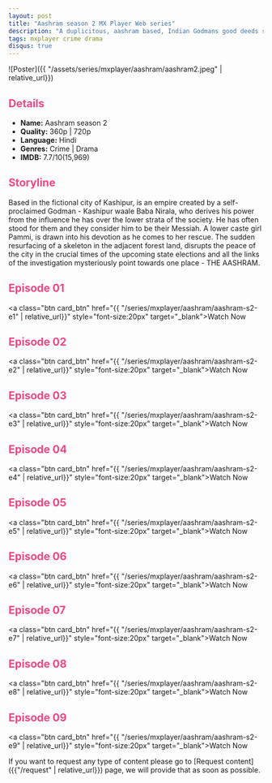 ```yaml
---
layout: post
title: "Aashram season 2 MX Player Web series"
description: "A duplicitous, aashram based, Indian Godmans good deeds serve activities criminal and unholy, such as rapes, murders, drugs, vote bank politics and forced male emasculation."
tags: mxplayer crime drama
disqus: true
---
```

<style>
h2{
    color:#F24784;
}
</style>

![Poster]({{ "/assets/series/mxplayer/aashram/aashram2.jpeg" | relative_url}})

## Details

* **Name:** Aashram season 2
* **Quality:** 360p \| 720p
* **Language:** Hindi
* **Genres:**   Crime \| Drama
* **IMDB:** 7.7/10(15,969)

## Storyline

Based in the fictional city of Kashipur, is an empire created by a self-proclaimed Godman - Kashipur waale Baba Nirala, who derives his power from the influence he has over the lower strata of the society. He has often stood for them and they consider him to be their Messiah. A lower caste girl Pammi, is drawn into his devotion as he comes to her rescue. The sudden resurfacing of a skeleton in the adjacent forest land, disrupts the peace of the city in the crucial times of the upcoming state elections and all the links of the investigation mysteriously point towards one place - THE AASHRAM.

## Episode 01

<a class="btn card_btn" href="{{ "/series/mxplayer/aashram/aashram-s2-e1" | relative_url}}" style="font-size:20px" target="_blank">Watch Now</a>

## Episode 02

<a class="btn card_btn" href="{{ "/series/mxplayer/aashram/aashram-s2-e2" | relative_url}}" style="font-size:20px" target="_blank">Watch Now</a>

## Episode 03

<a class="btn card_btn" href="{{ "/series/mxplayer/aashram/aashram-s2-e3" | relative_url}}" style="font-size:20px" target="_blank">Watch Now</a>

## Episode 04

<a class="btn card_btn" href="{{ "/series/mxplayer/aashram/aashram-s2-e4" | relative_url}}" style="font-size:20px" target="_blank">Watch Now</a>

## Episode 05

<a class="btn card_btn" href="{{ "/series/mxplayer/aashram/aashram-s2-e5" | relative_url}}" style="font-size:20px" target="_blank">Watch Now</a>

## Episode 06

<a class="btn card_btn" href="{{ "/series/mxplayer/aashram/aashram-s2-e6" | relative_url}}" style="font-size:20px" target="_blank">Watch Now</a>

## Episode 07

<a class="btn card_btn" href="{{ "/series/mxplayer/aashram/aashram-s2-e7" | relative_url}}" style="font-size:20px" target="_blank">Watch Now</a>

## Episode 08

<a class="btn card_btn" href="{{ "/series/mxplayer/aashram/aashram-s2-e8" | relative_url}}" style="font-size:20px" target="_blank">Watch Now</a>

## Episode 09

<a class="btn card_btn" href="{{ "/series/mxplayer/aashram/aashram-s2-e9" | relative_url}}" style="font-size:20px" target="_blank">Watch Now</a>

If you want to request any type of content please go to [Request content]({{"/request" | relative_url}}) page, we will provide that as soon as possible.